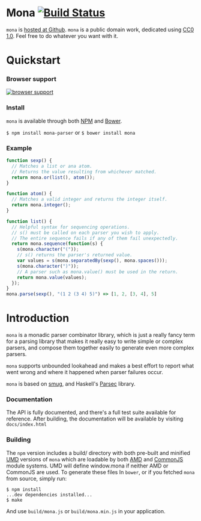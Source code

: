 # Mona [![Build Status](https://travis-ci.org/sykopomp/mona.png)](https://travis-ci.org/sykopomp/mona)

`mona` is
[hosted at Github](http://github.com/sykopomp/mona). `mona` is a
public domain work, dedicated using
[CC0 1.0](https://creativecommons.org/publicdomain/zero/1.0/). Feel
free to do whatever you want with it.

# Quickstart

### Browser support

[![browser support](http://ci.testling.com/sykopomp/mona.png)](http://ci.testling.com/sykopomp/mona)

### Install

`mona` is available through both [NPM](http://npmjs.org) and
[Bower](http://bower.io).

`$ npm install mona-parser`
or
`$ bower install mona`

### Example

```javascript
function sexp() {
  // Matches a list or ana atom.
  // Returns the value resulting from whichever matched.
  return mona.or(list(), atom());
}

function atom() {
  // Matches a valid integer and returns the integer itself.
  return mona.integer();
}

function list() {
  // Helpful syntax for sequencing operations.
  // s() must be called on each parser you wish to apply.
  // The entire sequence fails if any of them fail unexpectedly.
  return mona.sequence(function(s) {
    s(mona.character("("));
    // s() returns the parser's returned value.
    var values = s(mona.separatedBy(sexp(), mona.spaces()));
    s(mona.character(")"));
    // A parser such as mona.value() must be used in the return.
    return mona.value(values);
  });
}
mona.parse(sexp(), "(1 2 (3 4) 5)") => [1, 2, [3, 4], 5]
```

# Introduction

`mona` is a monadic parser combinator library, which is just a really fancy
term for a parsing library that makes it really easy to write simple or
complex parsers, and compose them together easily to generate even more
complex parsers.

`mona` supports unbounded lookahead and makes a best effort to report what went
wrong and where it happened when parser failures occur.

`mona` is based on [smug](https://github.com/drewc/smug), and Haskell's
[Parsec](http://www.haskell.org/haskellwiki/Parsec) library.

### Documentation

The API is fully documented, and there's a full test suite available for
reference. After building, the documentation will be available by visiting
`docs/index.html`

### Building

The `npm` version includes a build/ directory with both pre-built and
minified [UMD](https://github.com/umdjs/umd) versions of `mona` which
are loadable by both [AMD](http://requirejs.org/docs/whyamd.html) and
[CommonJS](http://www.commonjs.org/) module systems. UMD will define
window.mona if neither AMD or CommonJS are used. To generate these files
In `bower`, or if you fetched `mona` from source, simply run:

```
$ npm install
...dev dependencies installed...
$ make
```

And use `build/mona.js` or `build/mona.min.js` in your application.
